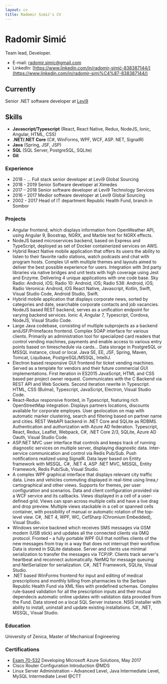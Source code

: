 ```yaml
---
layout: cv
title: Radomir Simić's CV
---
```

# Radomir Simić 
Team lead, Developer.

- E-mail:           [radomir.simic@gmail.com](mailto:radomir.simic@gmail.com)
- LinkedIn:         [https://www.linkedin.com/in/radomir-simić-838387144/](https://www.linkedin.com/in/radomir-simi%C4%87-838387144/)


## Currently

Senior .NET software developer at [Levi9](https://www.linkedin.com/company/levi9serbia/) 

## Skills

- **Javascript/Typescript** (React, React Native, Redux, NodeJS, Ionic, Angular, HTML, CSS)  
- **.NET/.NET Core** (C#, WinForms, WPF, WCF, ASP. NET, SignalR)  
- **Java** (Spring, JSF, JSP)  
- **SQL** (SQL Server, PostgreSQL, SQLite)
- **Git**

### Experience

- 2018 - ...  Full stack senior developer at Levi9 Global Sourcing
- 2018 - 2019 Senior Software developer at Ximedes
- 2017 – 2018 Senior software developer at Levi9 Technology Services
- 2016 – 2017 Medior software developer at Levi9 Global Sourcing
- 2002 - 2017 Head of IT department Republic Health Fund, branch in Sombor

### Projects
- Angular frontend, which displays information from OpenWeather API, using Angular 9, Boostrap, NGRX, and
Marble test for NGRX effects.
- NodeJS based microservices backend, based on Express and TypeScript, deployed as set of Docker
containerized services on AWS.
- Hybrid React Native mobile application that offers its users the ability to listen to their
favorite radio stations, watch podcasts and chat with program hosts. Complex UI with multiple
themes and layouts aimed to deliver the best possible experience for users. Integration with 3rd
party libraries via native bridges and unit tests with high coverage using Jest and Enzyme.
Delivering 4 unique applications with one code base. Sky Radio: Android, iOS; Radio 10: Android,
iOS; Radio 538: Android, iOS; Radio Veronica: Android, iOS React Native, Javascript, Kotlin,
Swift, Visual Studio Code, Android Studio, Swift.  
- Hybrid mobile application that displays corporate news, sorted by categories and date, searchable
corporate contacts and job vacancies. NodeJS based REST backend, serves as a unification endpoint
for varying backend services. Ionic 4, Angular 7, Typescript, Cordova, NodeJS, Visual Studio
Code.  
- Large Java codebase, consisting of multiple subprojects as a backend andJSF/Primefaces frontend.
Complex SOAP interface for various clients. Primarily an administration tool for specialized card
readers that control vending machines, payments and enable access to various entry points based
on timeschedule via cards... Data storage in PostgreSQL or MSSQL instance, cloud or local. Java
SE, EE, JSF, Spring, Maven, Tomcat, Liquibase, PostgreSQL/MSSQL, IntelliJ.
- Electron based responsive GUI frontend for ticket vending machines. Served as a template for
vendors and their future commercial GUI implementations. First iteration in ES2015 JavaScript,
HTML and CSS based per project owner request. Communicates with the C Backend via REST API and
Web Sockets. Second iteration rewrite in Typescript. HTML, CSS (Bulma),
Typescript, JavaScript, Electron, Visual Studio Code.
- React-Redux responsive fronted, in Typescript, featuring rich OpenStreetMap integration. Displays
partners locations, discounts available for corporate employes. User geolocation on map with
automatic marker clustering, search and filtering based on partner name and cities. REST WebAPI
backend in .NET Core and SQLite as RDBMS. Authentication and authorization with Azure AD
federation. Typescript, React, Redux, Leaflet, Webpack, C#, .NET Core 2/3, SQLite, Azure AD
Oauth, Visual Studio Code.
- ASP.NET MVC user interface that controls and keeps track of running diagnostic services on
multiple server, displaying diagnostic data. Inter-service communication and control via Redis
Pub/Sub. Push notifications realized using SignalR. Data layer based on Entity framework with
MSSQL. C#, .NET 4, ASP .NET MVC, MSSQL, Entity Framework, Redis Pub/Sub, Visual Studio.  
- A complex WPF graphical interface that displays relevant city traffic data. Lines and vehicles
commuting displayed in real-time using linea,r cartographical and other views. Supports for
themes, per user configuration and scenarios. Data and client configuration provided via a WCF
service and its callbacks. Views displayed in a cell of a user-defined grid. Views can span
across multiple cells and have a live drag and drop preview. Multiple views stackable in a cell
or spanned cells container, with possibility of manual or automatic rotation of the top-level
view. C#, .NET 4, WPF, WC, CefSharp (Chromium Embedded), Visual Studio.  
- Windows service backned which receives SMS messages via GSM modem (USB stick) and updates all the
connected clients via 0MQ protocol. Fronted – a fully portable WPF GUI that notifies clients of
the new messages from tray in a way that does not interrupt their workflow. Data is stored in
SQLite database. Server and clients use minimal serialization to transfer the messages via
TCP/IP. Clients track server's heartbeat and reconnect automatically. NetMQ for message queuing
and NetSerializer for serialization. C#, .NET Framework, SQLite, Visual Studio. 
- .NET based WinForms frontend for input and editing of medical prescriptions and monthly billing
from pharmacies to the Serbian Republic Health Fund via XML files with predefined schemas.
Complex rule-based validation for all the prescription inputs and their mutual dependecis
automatic online updates with validation data provided from the Fund. Data stored on a local
SQL Server instance. NSIS installer with ability to install, uninstall and update existing
installations. C#, .NET, MSSQL, Visual Studio.  

### Education

University of Zenica, Master of Mechanical Engineering

### Certifications

- [Exam 70-532](https://www.youracclaim.com/badges/ea6ac2bb-d300-4d5a-9027-bf5eeda04e5b) Developing Microsoft Azure Solutions, May 2017
- Cisco Router Configuration Introduction @MDS
- Linux Server Administration – Advanced Level, Java Intermediate Level, MySQL Intermediate Level @CTT


<!-- ### Footer

Last updated: January 2020 -->


